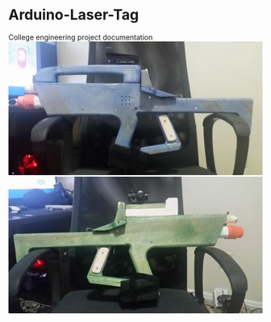 # Arduino-Laser-Tag
College engineering project documentation
![](BlueTagger.jpg)
![](GreenTagger.jpg)
